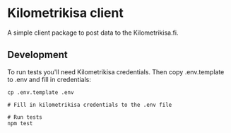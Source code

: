 # Kilometrikisa client

A simple client package to post data to the Kilometrikisa.fi.

## Development
To run tests you'll need Kilometrikisa credentials. Then copy
.env.template to .env and fill in credentials:
```
cp .env.template .env

# Fill in kilometrikisa credentials to the .env file

# Run tests
npm test
```
